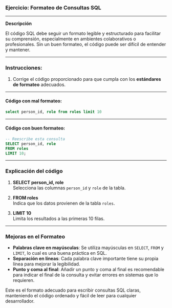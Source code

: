 ### Ejercicio: **Formateo de Consultas SQL**

---

**Descripción**

El código SQL debe seguir un formato legible y estructurado para facilitar su comprensión, especialmente en ambientes colaborativos o profesionales. Sin un buen formateo, el código puede ser difícil de entender y mantener.

---

### Instrucciones:

1. Corrige el código proporcionado para que cumpla con los **estándares de formateo** adecuados.

---

#### **Código con mal formateo**:

```sql
select person_id, role from roles limit 10
```

---

#### **Código con buen formateo**:

```sql
-- Reescribe esta consulta
SELECT person_id, role
FROM roles
LIMIT 10;
```

---

### **Explicación del código**

1. **SELECT person_id, role**  
   Selecciona las columnas `person_id` y `role` de la tabla.
   
2. **FROM roles**  
   Indica que los datos provienen de la tabla `roles`.
   
3. **LIMIT 10**  
   Limita los resultados a las primeras 10 filas.

---

### **Mejoras en el Formateo**

- **Palabras clave en mayúsculas**: Se utiliza mayúsculas en `SELECT`, `FROM` y `LIMIT`, lo cual es una buena práctica en SQL.
- **Separación en líneas**: Cada palabra clave importante tiene su propia línea para mejorar la legibilidad.
- **Punto y coma al final**: Añadir un punto y coma al final es recomendable para indicar el final de la consulta y evitar errores en sistemas que lo requieren.

Este es el formato adecuado para escribir consultas SQL claras, manteniendo el código ordenado y fácil de leer para cualquier desarrollador.